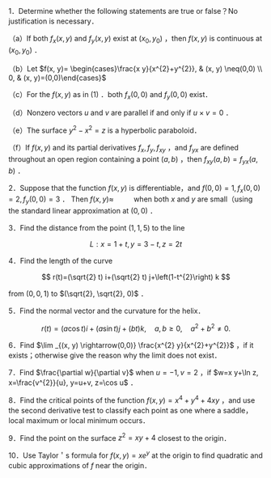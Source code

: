 1．Determine whether the following statements are true or false？No justification is necessary．

（a）If both $f_{x}(x, y)$ and $f_{y}(x, y)$ exist at $\left(x_{0}, y_{0}\right)$ ，then $f(x, y)$ is continuous at $\left(x_{0}, y_{0}\right)$ ．

（b）Let $f(x, y)= \begin{cases}\frac{x y}{x^{2}+y^{2}}, & (x, y) \neq(0,0) \\ 0, & (x, y)=(0,0)\end{cases}$

（c）For the $f(x, y)$ as in $(1)$ ．both $f_{x}(0,0)$ and $f_{y}(0,0)$ exist．

（d）Nonzero vectors $u$ and $v$ are parallel if and only if $u \times v=0$ ．

（e）The surface $y^{2}-x^{2}=z$ is a hyperbolic paraboloid．

（f）If $f(x, y)$ and its partial derivatives $f_{x}, f_{y}, f_{x y}$ ，and $f_{y x}$ are defined throughout an open region containing a point $(a, b)$ ，then $f_{x y}(a, b)=f_{y x}(a, b)$ ．

2．Suppose that the function $f(x, y)$ is differentiable，and $f(0,0)=1, f_{x}(0,0)=2, f_{y}(0,0)=3$ ． Then $f(x, y) \approx$ $\qquad$ when both $x$ and $y$ are small（using the standard linear approximation at $(0,0)$ ．

3．Find the distance from the point $(1,1,5)$ to the line

$$
L: x=1+t, y=3-t, z=2 t
$$

4．Find the length of the curve

$$
r(t)=(\sqrt{2} t) i+(\sqrt{2} t) j+\left(1-t^{2}\right) k
$$

from $(0,0,1)$ to $(\sqrt{2}, \sqrt{2}, 0)$ ．

5．Find the normal vector and the curvature for the helix．

$$
r(t)=(a \cos t) i+(a \sin t) j+(b t) k, \quad a, b \geqslant 0, \quad a^{2}+b^{2} \neq 0 .
$$

6．Find $\lim _{(x, y) \rightarrow(0,0)} \frac{x^{2} y}{x^{2}+y^{2}}$ ，if it exists；otherwise give the reason why the limit does not exist．

7．Find $\frac{\partial w}{\partial v}$ when $u=-1, v=2$ ，if $w=x y+\ln z, x=\frac{v^{2}}{u}, y=u+v, z=\cos u$ ．

8．Find the critical points of the function $f(x, y)=x^{4}+y^{4}+4 x y$ ，and use the second derivative test to classify each point as one where a saddle，local maximum or local minimum occurs．

9．Find the point on the surface $z^{2}=x y+4$ closest to the origin．

10．Use Taylor＇s formula for $f(x, y)=x e^{y}$ at the origin to find quadratic and cubic approximations of $f$ near the origin．

